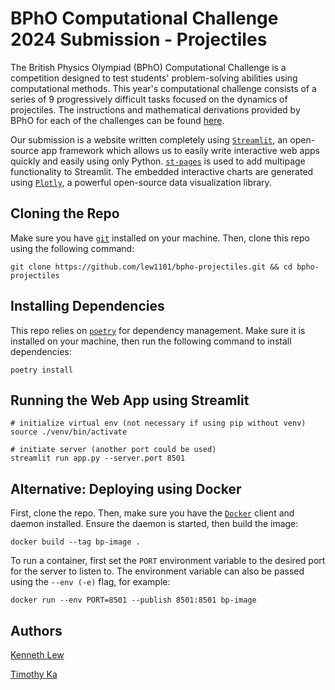 # BPhO Computational Challenge 2024 Submission - Projectiles

The British Physics Olympiad (BPhO) Computational Challenge is a competition designed to test students' problem-solving abilities using computational methods. This year's computational challenge consists of a series of 9 progressively difficult tasks focused on the dynamics of projectiles. The instructions and mathematical derivations provided by BPhO for each of the challenges can be found [here](./res/instructions).

Our submission is a website written completely using [`Streamlit`](https://streamlit.io/), an open-source app framework which allows us to easily write interactive web apps quickly and easily using only Python. [`st-pages`](https://github.com/blackary/st_pages) is used to add multipage functionality to Streamlit. The embedded interactive charts are generated using [`Plotly`](https://plotly.com/python/), a powerful open-source data visualization library.

## Cloning the Repo

Make sure you have [`git`](https://git-scm.com/) installed on your machine. Then, clone this repo using the following command:

```shell
git clone https://github.com/lew1101/bpho-projectiles.git && cd bpho-projectiles
```

## Installing Dependencies

This repo relies on [`poetry`](https://python-poetry.org/) for dependency management. Make sure it is installed on your machine, then run the following command to install dependencies:

```shell
poetry install 
```

## Running the Web App using Streamlit

```shell
# initialize virtual env (not necessary if using pip without venv)
source ./venv/bin/activate

# initiate server (another port could be used)
streamlit run app.py --server.port 8501
```

## Alternative: Deploying using Docker

First, clone the repo. Then, make sure you have the [`Docker`](https://docs.docker.com/) client and daemon installed. Ensure the daemon is started, then build the image:

```shell
docker build --tag bp-image .
```

To run a container, first set the `PORT` environment variable to the desired port for the server to listen to. The environment variable can also be passed using the `--env (-e)` flag, for example:

```shell
docker run --env PORT=8501 --publish 8501:8501 bp-image
```

## Authors

[Kenneth Lew](https://github.com/lew1101)

[Timothy Ka](https://github.com/TimothyKa100)

